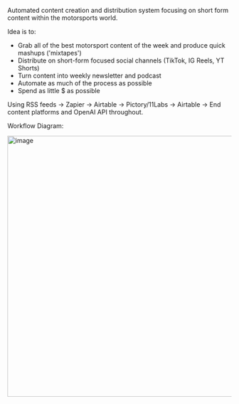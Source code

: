 Automated content creation and distribution system focusing on short form content within the motorsports world.

Idea is to:

- Grab all of the best motorsport content of the week and produce quick mashups ('mixtapes')
- Distribute on short-form focused social channels (TikTok, IG Reels, YT Shorts)
- Turn content into weekly newsletter and podcast
- Automate as much of the process as possible
- Spend as little $ as possible

Using RSS feeds -> Zapier -> Airtable -> Pictory/11Labs -> Airtable -> End content platforms and OpenAI API throughout.

Workflow Diagram:

<img width="587" alt="image" src="https://github.com/user-attachments/assets/0217cbe7-0872-429b-a3fb-0680ff9221ef" />
